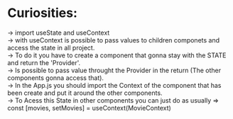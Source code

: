 # Curiosities:

-> import useState and useContext </br>
-> with useContext is possible to pass values to children componets and access the state in all project. </br>
    -> To do it you have to create a component that gonna stay with the STATE and return the 'Provider'. </br>
    -> Is possible to pass value throught the Provider in the return (The other components gonna access that). </br>
    -> In the App.js you should import the Context of the component that has been create and put it around the other components. </br>
    -> To Acess this State in other components you can just do as usually => const [movies, setMovies] = useContext(MovieContext) </br>


